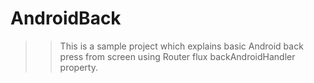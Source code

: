 # AndroidBack
>> This is a sample project which explains basic Android back press from screen using Router flux backAndroidHandler property.